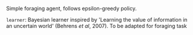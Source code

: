 Simple foraging agent, follows epsilon-greedy policy.

`learner`: Bayesian learner inspired by 'Learning the value of information in an uncertain world' (Behrens *et al*, 2007). To be adapted for foraging task
